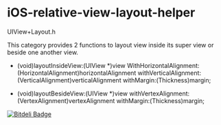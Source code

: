 iOS-relative-view-layout-helper
===============================

UIView+Layout.h

This category provides 2 functions to layout view inside its super view or beside one another view.

- (void)layoutInsideView:(UIView *)view
 WithHorizontalAlignment:(HorizontalAlignment)horizontalAlignment
   withVerticalAlignment:(VerticalAlignment)verticalAlignment
              withMargin:(Thickness)margin;

- (void)layoutBesideView:(UIView *)view 
     withVertexAlignment:(VertexAlignment)vertexAlignment 
              withMargin:(Thickness)margin;



[![Bitdeli Badge](https://d2weczhvl823v0.cloudfront.net/yeahdongcn/ios-relative-view-layout-helper/trend.png)](https://bitdeli.com/free "Bitdeli Badge")

